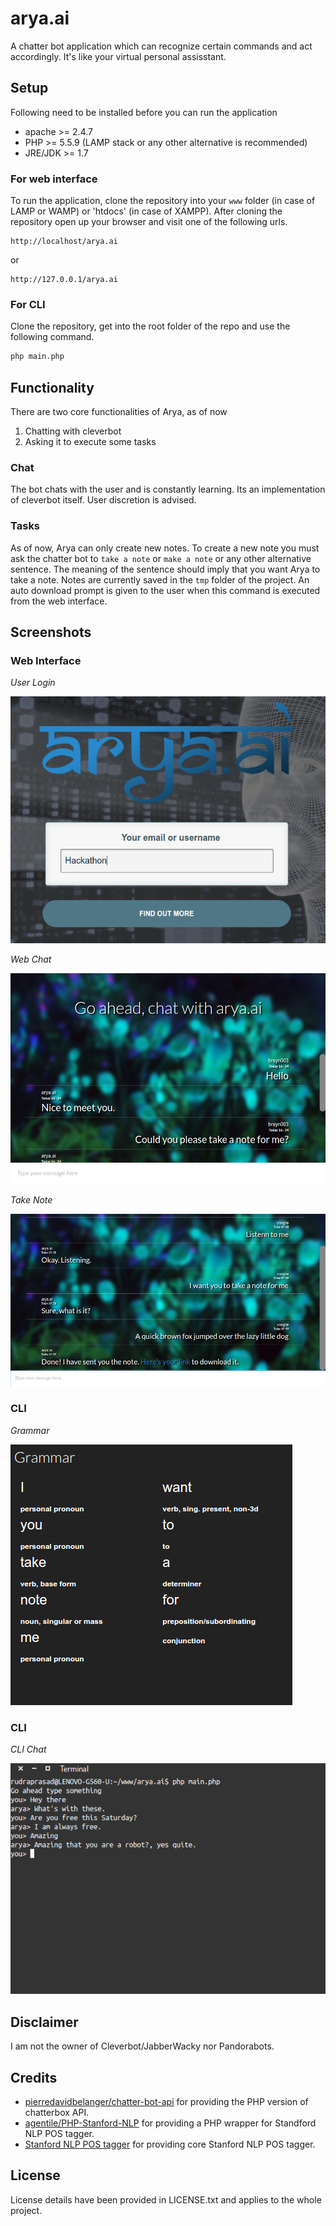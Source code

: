 # arya.ai
A chatter bot application which can recognize certain commands and act accordingly. It's like your virtual personal assisstant.

## Setup
Following need to be installed before you can run the application
- apache >= 2.4.7 
- PHP >= 5.5.9
  (LAMP stack or any other alternative is recommended)
- JRE/JDK >= 1.7

### For web interface
To run the application, clone the repository into your `www` folder (in case of LAMP or WAMP) or 'htdocs' (in case of XAMPP). After cloning the repository open up your browser and visit one of the following urls.
```
http://localhost/arya.ai
```
or
```
http://127.0.0.1/arya.ai
```

### For CLI
Clone the repository, get into the root folder of the repo and use the following command.
```bash
php main.php
```

## Functionality
There are two core functionalities of Arya, as of now
1. Chatting with cleverbot
2. Asking it to execute some tasks

### Chat
The bot chats with the user and is constantly learning. Its an implementation of cleverbot itself. User discretion is advised.

### Tasks
As of now, Arya can only create new notes. To create a new note you must ask the chatter bot to `take a note` or `make a note` or any other alternative sentence. The meaning of the sentence should imply that you want Arya to take a note. Notes are currently saved in the `tmp` folder of the project. An auto download prompt is given to the user when this command is executed from the web interface.

## Screenshots

### Web Interface
*User Login*

![User Login](screens/screen_web1.png "User Login")

*Web Chat*

![Chat](screens/screen_web2.png "Web chat")

*Take Note*

![Take note](screens/screen_web3.png "Take Note")
### CLI

*Grammar*

![Grammar](screens/screen_web4.png "Grammar")
### CLI

*CLI Chat*

![CLI Chat](screens/screen_cli.png "CLI Chat")

## Disclaimer
I am not the owner of Cleverbot/JabberWacky nor Pandorabots.

## Credits
- [pierredavidbelanger/chatter-bot-api](https://github.com/pierredavidbelanger/chatter-bot-api) for providing the PHP version of chatterbox API.
- [agentile/PHP-Stanford-NLP](https://github.com/agentile/PHP-Stanford-NLP) for providing a PHP wrapper for Standford NLP POS tagger.
- [Stanford NLP POS tagger](http://nlp.stanford.edu/software/tagger.shtml) for providing core Stanford NLP POS tagger.

## License
License details have been provided in LICENSE.txt and applies to the whole project.